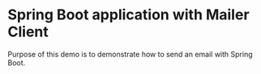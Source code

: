 # Spring Boot application with Mailer Client

Purpose of this demo is to demonstrate how to send an email with Spring Boot.